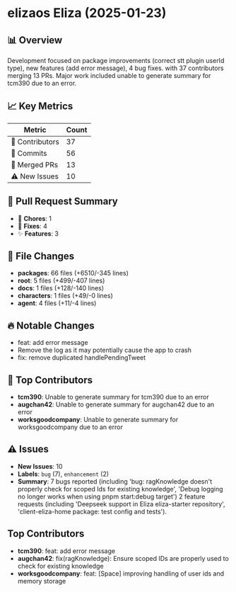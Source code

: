 # elizaos Eliza (2025-01-23)
    
## 📊 Overview
Development focused on package improvements (correct stt plugin userId type), new features (add error message), 4 bug fixes. with 37 contributors merging 13 PRs. Major work included unable to generate summary for tcm390 due to an error.

## 📈 Key Metrics
| Metric | Count |
|---------|--------|
| 👥 Contributors | 37 |
| 📝 Commits | 56 |
| 🔄 Merged PRs | 13 |
| ⚠️ New Issues | 10 |

## 🔄 Pull Request Summary
- 🧹 **Chores**: 1
- 🐛 **Fixes**: 4
- ✨ **Features**: 3

## 📁 File Changes
- **packages**: 66 files (+6510/-345 lines)
- **root**: 5 files (+499/-407 lines)
- **docs**: 1 files (+128/-140 lines)
- **characters**: 1 files (+49/-0 lines)
- **agent**: 4 files (+11/-4 lines)

## 🔥 Notable Changes
- feat: add error message
- Remove the log as it may potentially cause the app to crash
- fix: remove duplicated handlePendingTweet

## 👥 Top Contributors
- **tcm390**: Unable to generate summary for tcm390 due to an error
- **augchan42**: Unable to generate summary for augchan42 due to an error
- **worksgoodcompany**: Unable to generate summary for worksgoodcompany due to an error

## ⚠️ Issues
- **New Issues**: 10
- **Labels**: `bug` (7), `enhancement` (2)
- **Summary**: 7 bugs reported (including 'bug: ragKnowledge doesn't properly check for scoped Ids for existing knowledge', 'Debug logging no longer works when using pnpm start:debug target') 2 feature requests (including 'Deepseek support in Eliza eliza-starter repository', 'client-eliza-home package: test config and tests').

## Top Contributors
- **tcm390**: feat: add error message
- **augchan42**: fix(ragKnowledge): Ensure scoped IDs are properly used to check for existing knowledge
- **worksgoodcompany**: feat: [Space] improving handling of user ids and memory storage